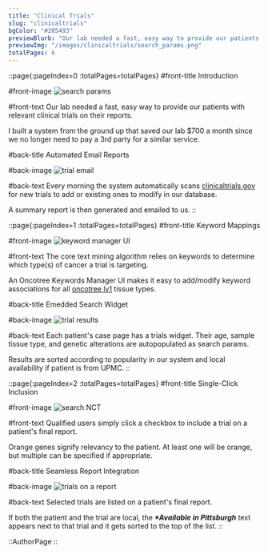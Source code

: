 ```yaml
---
title: "Clinical Trials"
slug: "clinicaltrials"
bgColor: "#205493"
previewBlurb: "Our lab needed a fast, easy way to provide our patients with relevant clinical trials on their reports."
previewImg: "/images/clinicaltrials/search_params.png"
totalPages: 6
---
```


::page{:pageIndex=0 :totalPages=totalPages}
#front-title
Introduction

#front-image
![search params](/images/clinicaltrials/search_params.png)

#front-text
Our lab needed a fast, easy way to provide our patients with relevant clinical trials on their reports.

I built a system from the ground up that saved our lab $700 a month since we no longer need to pay a 3rd party for a similar service.

#back-title
Automated Email Reports

#back-image
![trial email](/images/clinicaltrials/trial_email.png)

#back-text
Every morning the system automatically scans [clinicaltrials.gov](https://clinicaltrials.gov) for new trials to add or existing ones to modify in our database.

A summary report is then generated and emailed to us.
::

::page{:pageIndex=1 :totalPages=totalPages}
#front-title
Keyword Mappings

#front-image
![keyword manager UI](/images/clinicaltrials/oncotree_keyword_manager.png)

#front-text
The core text mining algorithm relies on keywords to determine which type(s) of cancer a trial is targeting.

An Oncotree Keywords Manager UI makes it easy to add/modify keyword associations for all [oncotree lv1](http://oncotree.mskcc.org/#/home) tissue types.

#back-title
Emedded Search Widget

#back-image
![trial results](/images/clinicaltrials/trial_results.png)

#back-text
Each patient's case page has a trials widget. Their age, sample tissue type, and genetic alterations are autopopulated as search params.

Results are sorted according to popularity in our system and local availability if patient is from UPMC.
::

::page{:pageIndex=2 :totalPages=totalPages}
#front-title
Single-Click Inclusion

#front-image
![search NCT](/images/clinicaltrials/search_NCT.png)

#front-text
Qualified users simply click a checkbox to include a trial on a patient's final report.

Orange genes signify relevancy to the patient. At least one will be orange, but multiple can be specified if appropriate.

#back-title
Seamless Report Integration

#back-image
![trials on a report](/images/clinicaltrials/trials_on_report.png)

#back-text
Selected trials are listed on a patient's final report.

If both the patient and the trial are local, the **_\*Available in Pittsburgh_** text appears next to that trial and it gets sorted to the top of the list.
::

::AuthorPage
::
